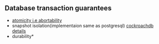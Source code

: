 ## Database transaction guarantees

 - [atomicity i.e abortability](./atomicity.md)
 - snapshot isolation(implementaion same as postgresql) [cockroachdb details](https://www.cockroachlabs.com/blog/serializable-lockless-distributed-isolation-cockroachdb/)
 - durability*
